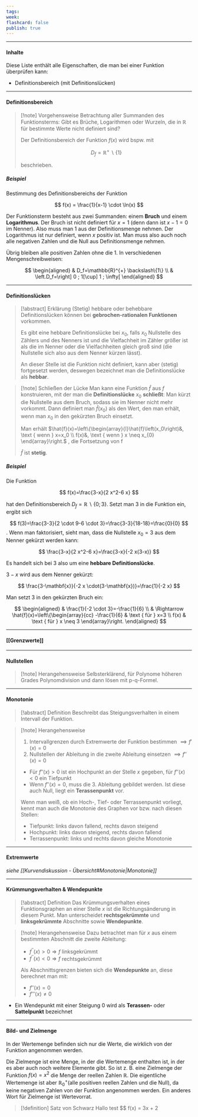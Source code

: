 ```yaml
---
tags:
week:
flashcard: false
publish: true
---
```

***
#### Inhalte
Diese Liste enthält alle Eigenschaften, die man bei einer Funktion überprüfen kann:
- Definitionsbereich (mit Definitionslücken)

***
#### Definitionsbereich

> [!note] Vorgehensweise 
> Betrachtung aller Summanden des Funktionsterms: Gibt es Brüche, Logarithmen oder Wurzeln, die in $\mathbb{R}$ für bestimmte Werte nicht definiert sind?
> 
> Der Definitionsbereich der Funktion $f(x)$ wird bspw. mit
> 
> $$
> D_{f} = \mathbb{R}^{+}\backslash\{ 1 \}
> $$
> 
> beschrieben.
##### Beispiel
Bestimmung des Definitionsbereichs der Funktion

$$
f(x) = \frac{1}{x-1} \cdot \ln(x)
$$

Der Funktionsterm besteht aus zwei Summanden: einem **Bruch** und einem **Logarithmus**. Der Bruch ist nicht definiert für $x=1$ (denn dann ist $x-1=0$ im Nenner). Also muss man 1 aus der Definitionsmenge nehmen. Der Logarithmus ist nur definiert, wenn $x$ positiv ist. Man muss also auch noch alle negativen Zahlen und die Null aus Definitionsmenge nehmen.

Übrig bleiben alle positiven Zahlen ohne die 1.
In verschiedenen Mengenschreibweisen:

$$
\begin{aligned}
& D_f=\mathbb{R}^{+} \backslash\{1\} \\
& \left.D_f=\right] 0 ; 1[\cup] 1 ; \infty[
\end{aligned}
$$

***
#### Definitionslücken

> [!abstract] Erklärung 
> (Stetig) hebbare oder behebbare Definitionslücken können bei **gebrochen-rationalen Funktionen** vorkommen.
> 
> Es gibt eine hebbare Definitionslücke bei $x_0$, falls $x_0$ Nullstelle des Zählers und des Nenners ist und die Vielfachheit im Zähler größer ist als die im Nenner oder die Vielfachheiten gleich groß sind (die Nullstelle sich also aus dem Nenner kürzen lässt).
> 
> An dieser Stelle ist die Funktion nicht definiert, kann aber (stetig) fortgesetzt werden, deswegen bezeichnet man die Definitionslücke als **hebbar**.

> [!note] Schließen der Lücke 
> Man kann eine Funktion $\hat{f}$ aus $f$ konstruieren, mit der man die **Definitionslücke** $x_0$ **schließt**:
> Man kürzt die Nullstelle aus dem Bruch, sodass sie im Nenner nicht mehr vorkommt. Dann definiert man $\hat{f}\left(x_0\right)$ als den Wert, den man erhält, wenn man $x_0$ in den gekürzten Bruch einsetzt.
> 
> Man erhält $\hat{f}(x)=\left\{\begin{array}{l}\hat{f}\left(x_0\right)&, \text { wenn } x=x_0 \\ f(x)&, \text { wenn } x \neq x_{0} \end{array}\right.$ , die Fortsetzung von $\mathrm{f}$
> 
> $\hat{f}$ ist **stetig**.
##### Beispiel
Die Funktion

$$
f(x)=\frac{3-x}{2 x^2-6 x}
$$

hat den Definitionsbereich $D_f=\mathbb{R} \backslash\{0 ; 3\}$. Setzt man 3 in die Funktion ein, ergibt sich

$$
f(3)=\frac{3-3}{2 \cdot 9-6 \cdot 3}=\frac{3-3}{18-18}=\frac{0}{0}
$$
.
Wenn man faktorisiert, sieht man, dass die Nullstelle $x_0=3$ aus dem Nenner gekürzt werden kann:

$$
\frac{3-x}{2 x^2-6 x}=\frac{3-x}{-2 x(3-x)}
$$

Es handelt sich bei 3 also um eine **hebbare Definitionslücke**.

$3-x$ wird aus dem Nenner gekürzt:

$$
\frac{3-\mathbf{x}}{-2 x \cdot(3-\mathbf{x})}=\frac{1}{-2 x}
$$

Man setzt 3 in den gekürzten Bruch ein:

$$
\begin{aligned}
& \frac{1}{-2 \cdot 3}=-\frac{1}{6} \\
& \Rightarrow \hat{f}(x)=\left\{\begin{array}{cc}
-\frac{1}{6} & \text { für } x=3 \\
f(x) & \text { für } x \neq 3
\end{array}\right.
\end{aligned}
$$

***
#### [[Grenzwerte]]

***
#### Nullstellen

> [!note] Herangehensweise 
> Selbsterklärend, für Polynome höheren Grades Polynomdivision und dann lösen mit p-q-Formel.

***
#### Monotonie

> [!abstract] Definition 
> Beschreibt das Steigungsverhalten in einem Intervall der Funktion.

> [!note] Herangehensweise
> 1. Intervallgrenzen durch Extremwerte der Funktion bestimmen $\implies f'(x) = 0$
> 2. Nullstellen der Ableitung in die zweite Ableitung einsetzen $\implies f''(x) = 0$
> 	- Für $f''(x) > 0$ ist ein Hochpunkt an der Stelle $x$ gegeben, für $f''(x) < 0$ ein Tiefpunkt
> 	- Wenn $f''(x) = 0$, muss die 3. Ableitung gebildet werden. Ist diese auch Null, liegt ein **Terassenpunkt** vor.
> 
> Wenn man weiß, ob ein Hoch-, Tief- oder Terrassenpunkt vorliegt, kennt man auch die Monotonie des Graphen vor bzw. nach diesen Stellen:
> - Tiefpunkt: links davon fallend, rechts davon steigend
> - Hochpunkt: links davon steigend, rechts davon fallend
> - Terrassenpunkt: links und rechts davon gleiche Monotonie

***
#### Extremwerte
*siehe [[Kurvendiskussion - Übersicht#Monotonie|Monotonie]]*

***
#### Krümmungsverhalten & Wendepunkte

> [!abstract] Definition 
> Das Krümmungsverhalten eines Funktionsgraphen an einer Stelle $x$ ist die Richtungsänderung in diesem Punkt. Man unterscheidet **rechtsgekrümmte** und **linksgekrümmte** Abschnitte sowie **Wendepunkte**.

> [!note] Herangehensweise 
> Dazu betrachtet man für $x$ aus einem bestimmten Abschnitt die zweite Ableitung:
> - $f^{\prime \prime}(x)>0 \Rightarrow f$ linksgekrümmt
> - $f^{\prime \prime}(x)<0 \Rightarrow f$ rechtsgekrümmt
> 
> Als Abschnittsgrenzen bieten sich die **Wendepunkte** an, diese berechnet man mit:
> - $f''(x) = 0$
> - $f'''(x) \neq 0$

- Ein Wendepunkt mit einer Steigung $0$ wird als **Terassen-** oder **Sattelpunkt** bezeichnet

***
#### Bild- und Zielmenge
In der Wertemenge befinden sich nur die Werte, die wirklich von der Funktion angenommen werden.

Die Zielmenge ist eine Menge, in der die Wertemenge enthalten ist, in der es aber auch noch weitere Elemente gibt. So ist z. B. eine Zielmenge der Funktion $f(x)=x^2$ die Menge der reellen Zahlen $\mathbb{R}$. Die eigentliche Wertemenge ist aber $\mathbb{R}_0^{+}$(alle positiven reellen Zahlen und die Null), da keine negativen Zahlen von der Funktion angenommen werden. Ein anderes Wort für Zielmenge ist Wertevorrat.

> [!definition] Satz von Schwarz
> Hallo test
> $$
> f(x) = 3x + 2


